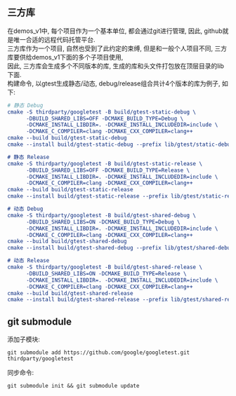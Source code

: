 ## 三方库
在demos_v1中, 每个项目作为一个基本单位, 都会通过git进行管理, 因此, github就是唯一合适的远程代码托管平台.  
三方库作为一个项目, 自然也受到了此约定的束缚, 但是和一般个人项目不同, 三方库要供给demos_v1下面的多个子项目使用,  
因此, 三方库会生成多个不同版本的库, 生成的库和头文件打包放在顶层目录的lib下面.  
构建命令, 以gtest生成静态/动态, debug/release组合共计4个版本的库为例子, 如下:  
``` cmake
# 静态 Debug
cmake -S thirdparty/googletest -B build/gtest-static-debug \
      -DBUILD_SHARED_LIBS=OFF -DCMAKE_BUILD_TYPE=Debug \
      -DCMAKE_INSTALL_LIBDIR=. -DCMAKE_INSTALL_INCLUDEDIR=include \
      -DCMAKE_C_COMPILER=clang -DCMAKE_CXX_COMPILER=clang++
cmake --build build/gtest-static-debug
cmake --install build/gtest-static-debug --prefix lib/gtest/static-debug

# 静态 Release
cmake -S thirdparty/googletest -B build/gtest-static-release \
      -DBUILD_SHARED_LIBS=OFF -DCMAKE_BUILD_TYPE=Release \
      -DCMAKE_INSTALL_LIBDIR=. -DCMAKE_INSTALL_INCLUDEDIR=include \
      -DCMAKE_C_COMPILER=clang -DCMAKE_CXX_COMPILER=clang++
cmake --build build/gtest-static-release
cmake --install build/gtest-static-release --prefix lib/gtest/static-release

# 动态 Debug
cmake -S thirdparty/googletest -B build/gtest-shared-debug \
      -DBUILD_SHARED_LIBS=ON -DCMAKE_BUILD_TYPE=Debug \
      -DCMAKE_INSTALL_LIBDIR=. -DCMAKE_INSTALL_INCLUDEDIR=include \
      -DCMAKE_C_COMPILER=clang -DCMAKE_CXX_COMPILER=clang++
cmake --build build/gtest-shared-debug
cmake --install build/gtest-shared-debug --prefix lib/gtest/shared-debug

# 动态 Release
cmake -S thirdparty/googletest -B build/gtest-shared-release \
      -DBUILD_SHARED_LIBS=ON -DCMAKE_BUILD_TYPE=Release \
      -DCMAKE_INSTALL_LIBDIR=. -DCMAKE_INSTALL_INCLUDEDIR=include \
      -DCMAKE_C_COMPILER=clang -DCMAKE_CXX_COMPILER=clang++
cmake --build build/gtest-shared-release
cmake --install build/gtest-shared-release --prefix lib/gtest/shared-release

```

## git submodule
添加子模块:
```
git submodule add https://github.com/google/googletest.git thirdparty/googletest
```
同步命令:
```
git submodule init && git submodule update
```